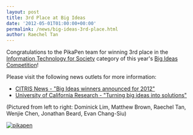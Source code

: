 ```yaml
---
layout: post
title: 3rd Place at Big Ideas
date: '2012-05-01T01:00:00+00:00'
permalink: /news/big-ideas-3rd-place.html
author: Raechel Tan
---
```

<p>Congratulations to the PikaPen team for winning 3rd place in the <a href="http://bigideas.berkeley.edu/contest/information-technology-for-society-competition" target="_new">Information Technology for Society</a> category of this year's <a href="http://bigideas.berkeley.edu/" target="_new">Big Ideas Competition</a>!</p><p>Please visit the following news outlets for more information:</p><ul>
            <li><a href="http://citris-uc.org/news/big_ideas_winners_2012" target="_new">CITRIS News - "Big Ideas winners announced for 2012"</a></li>
            <li><a href="http://research.universityofcalifornia.edu/stories/2012/05/big-ideas.html" target="_new">University of California Research - "Turning big ideas into solutions"</a></li>
          </ul><p>(Pictured from left to right: Dominick Lim, Matthew Brown, Raechel Tan, Wenjie Chen, Jonathan Beard, Evan Chang-Siu)</p><p class="indent"><a href="{{ site.baseurl }}/assets/images/posts/pikapen.jpg" ><img src="{{ site.baseurl }}/assets/images/posts/pikapen.jpg" alt="pikapen" border="0"></a></p>
